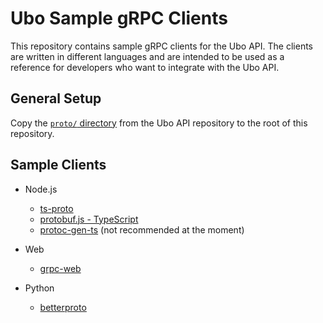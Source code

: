 # Ubo Sample gRPC Clients

This repository contains sample gRPC clients for the Ubo API. The clients are written in different languages and are intended to be used as a reference for developers who want to integrate with the Ubo API.

## General Setup

Copy the [`proto/` directory](https://github.com/ubopod/ubo_app/tree/main/ubo_app/rpc/proto) from the Ubo API repository to the root of this repository.

## Sample Clients

- Node.js

  - [ts-proto](nodejs/ts-proto)
  - [protobuf.js - TypeScript](nodejs/protobufjs)
  - [protoc-gen-ts](nodejs/protoc-gen-ts) (not recommended at the moment)

- Web

  - [grpc-web](web/grpc-web)

- Python

  - [betterproto](python/betterproto)
